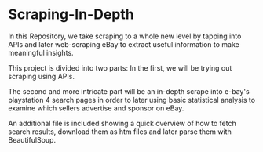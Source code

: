 # Scraping-In-Depth
In this Repository, we take scraping to a whole new level by tapping into APIs and later web-scraping eBay to extract useful information to make meaningful insights.


This project is divided into two parts:
In the first, we will be trying out scraping using APIs.

The second and more intricate part will be an in-depth scrape into e-bay's playstation 4 search pages in order to later using basic statistical analysis to examine which sellers advertise and sponsor on eBay.

An additional file is included showing a quick overview of how to fetch search results, download them as htm files and later parse them with BeautifulSoup. 
